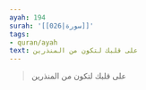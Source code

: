 ```yaml
---
ayah: 194
surah: '[[026|سورة]]'
tags:
- quran/ayah
text: على قلبك لتكون من المنذرين
---
```

> على قلبك لتكون من المنذرين

